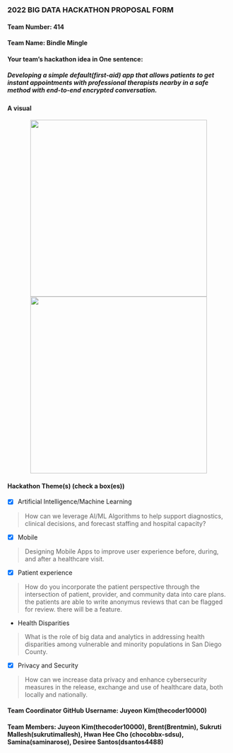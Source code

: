 ### 2022 BIG DATA HACKATHON PROPOSAL FORM

#### Team Number: 414

#### Team Name: Bindle Mingle
  
#### Your team’s hackathon idea in One sentence:
##### Developing a simple default(first-aid) app that allows patients to get instant appointments with professional therapists nearby in a safe method with end-to-end encrypted conversation. 

#### A visual
<p align="center">
  <img src="https://www.avenga.com/wp-content/uploads/2020/08/200721-avenga-magazine-buildmobileapp-banner.jpg" width="400">
  <img src="https://www.medresponsive.com/wp-content/uploads/2015/10/medical-mobile-app-development.jpg" width="400">
</p>

#### Hackathon Theme(s) (check a box(es))
- [X] Artificial Intelligence/Machine Learning
> How can we leverage AI/ML Algorithms to help support diagnostics, clinical decisions, and forecast staffing and hospital capacity?

- [X] Mobile
> Designing Mobile Apps to improve user experience before, during, and after a healthcare visit.

- [X] Patient experience
> How do you incorporate the patient perspective through the intersection of patient, provider, and community data into care plans.
the patients are able to write anonymus reviews that can be flagged for review. there will be a feature.

- Health Disparities
> What is the role of big data and analytics in addressing health disparities among vulnerable and minority populations in San Diego County.

- [X] Privacy and Security
> How can we increase data privacy and enhance cybersecurity measures in the release, exchange and use of healthcare data, both locally and nationally.

#### Team Coordinator GitHub Username: Juyeon Kim(thecoder10000)

#### Team Members: Juyeon Kim(thecoder10000), Brent(Brentmin), Sukruti Mallesh(sukrutimallesh), Hwan Hee Cho (chocobbx-sdsu), Samina(saminarose), Desiree Santos(dsantos4488)   
